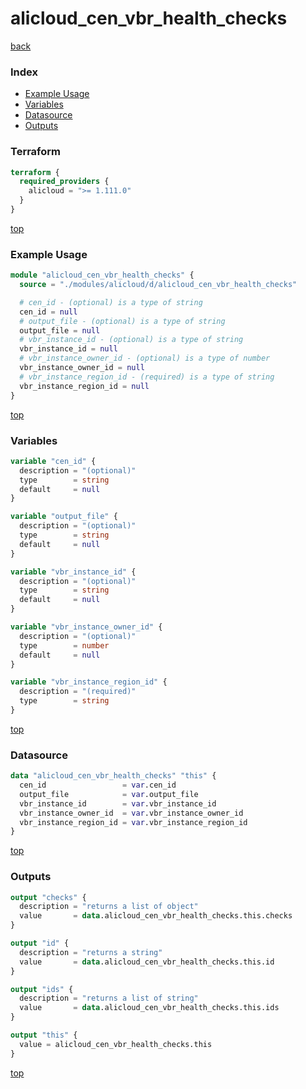 # alicloud_cen_vbr_health_checks

[back](../alicloud.md)

### Index

- [Example Usage](#example-usage)
- [Variables](#variables)
- [Datasource](#datasource)
- [Outputs](#outputs)

### Terraform

```terraform
terraform {
  required_providers {
    alicloud = ">= 1.111.0"
  }
}
```

[top](#index)

### Example Usage

```terraform
module "alicloud_cen_vbr_health_checks" {
  source = "./modules/alicloud/d/alicloud_cen_vbr_health_checks"

  # cen_id - (optional) is a type of string
  cen_id = null
  # output_file - (optional) is a type of string
  output_file = null
  # vbr_instance_id - (optional) is a type of string
  vbr_instance_id = null
  # vbr_instance_owner_id - (optional) is a type of number
  vbr_instance_owner_id = null
  # vbr_instance_region_id - (required) is a type of string
  vbr_instance_region_id = null
}
```

[top](#index)

### Variables

```terraform
variable "cen_id" {
  description = "(optional)"
  type        = string
  default     = null
}

variable "output_file" {
  description = "(optional)"
  type        = string
  default     = null
}

variable "vbr_instance_id" {
  description = "(optional)"
  type        = string
  default     = null
}

variable "vbr_instance_owner_id" {
  description = "(optional)"
  type        = number
  default     = null
}

variable "vbr_instance_region_id" {
  description = "(required)"
  type        = string
}
```

[top](#index)

### Datasource

```terraform
data "alicloud_cen_vbr_health_checks" "this" {
  cen_id                 = var.cen_id
  output_file            = var.output_file
  vbr_instance_id        = var.vbr_instance_id
  vbr_instance_owner_id  = var.vbr_instance_owner_id
  vbr_instance_region_id = var.vbr_instance_region_id
}
```

[top](#index)

### Outputs

```terraform
output "checks" {
  description = "returns a list of object"
  value       = data.alicloud_cen_vbr_health_checks.this.checks
}

output "id" {
  description = "returns a string"
  value       = data.alicloud_cen_vbr_health_checks.this.id
}

output "ids" {
  description = "returns a list of string"
  value       = data.alicloud_cen_vbr_health_checks.this.ids
}

output "this" {
  value = alicloud_cen_vbr_health_checks.this
}
```

[top](#index)